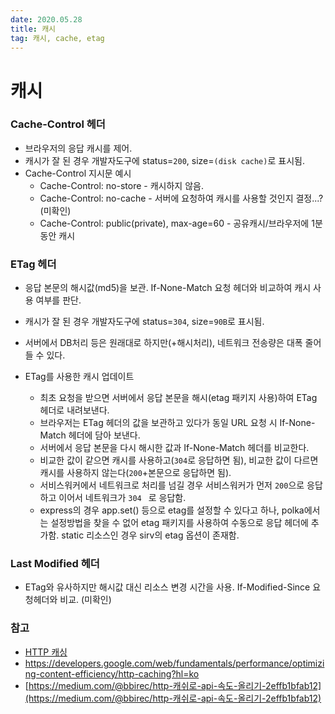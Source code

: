 ```yaml
---
date: 2020.05.28
title: 캐시
tag: 캐시, cache, etag
---
```


# 캐시

### Cache-Control 헤더

- 브라우저의 응답 캐시를 제어. 
- 캐시가 잘 된 경우 개발자도구에 status=`200`, size=`(disk cache)`로  표시됨.
- Cache-Control 지시문 예시
  - Cache-Control: no-store - 캐시하지 않음.
  - Cache-Control: no-cache - 서버에 요청하여 캐시를 사용할 것인지 결정...? (미확인)
  - Cache-Control: public(private), max-age=60 - 공유캐시/브라우저에 1분 동안 캐시

### ETag 헤더

- 응답 본문의 해시값(md5)을 보관. If-None-Match 요청 헤더와 비교하여 캐시 사용 여부를 판단.
- 캐시가 잘 된 경우 개발자도구에 status=`304`, size=`90B`로  표시됨.
- 서버에서 DB처리 등은 원래대로 하지만(+해시처리), 네트워크 전송량은 대폭 줄어들 수 있다.

- ETag를 사용한 캐시 업데이트
  - 최초 요청을 받으면 서버에서 응답 본문을 해시(etag 패키지 사용)하여 ETag 헤더로 내려보낸다.
  - 브라우저는 ETag 헤더의 값을 보관하고 있다가 동일 URL 요청 시 If-None-Match 헤더에 담아 보낸다.
  - 서버에서 응답 본문을 다시 해시한 값과 If-None-Match 헤더를 비교한다.
  - 비교한 값이 같으면 캐시를 사용하고(`304`로 응답하면 됨), 비교한 값이 다르면 캐시를 사용하지 않는다(`200`+본문으로 응답하면 됨).
  - 서비스워커에서 네트워크로 처리를 넘길 경우 서비스워커가 먼저 `200`으로 응답하고 이어서 네트워크가 `304 ` 로 응답함.
  - express의 경우 app.set() 등으로 etag를 설정할 수 있다고 하나, polka에서는 설정방법을 찾을 수 없어 etag 패키지를 사용하여 수동으로 응답 헤더에 추가함. static 리소스인 경우 sirv의 etag 옵션이 존재함.

### Last Modified 헤더

- ETag와 유사하지만 해시값 대신 리소스 변경 시간을 사용. If-Modified-Since 요청헤더와 비교. (미확인)



### 참고

- [HTTP 캐싱](https://developer.mozilla.org/ko/docs/Web/HTTP/Caching)
- https://developers.google.com/web/fundamentals/performance/optimizing-content-efficiency/http-caching?hl=ko
- [https://medium.com/@bbirec/http-캐쉬로-api-속도-올리기-2effb1bfab12](https://medium.com/@bbirec/http-캐쉬로-api-속도-올리기-2effb1bfab12)